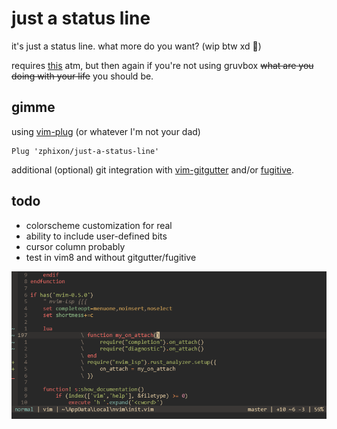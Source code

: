 # just a status line

it's just a status line. what more do you want? (wip btw xd 🤪)

requires [this](https://github.com/sainnhe/gruvbox-material/) atm, but then
again if you're not using gruvbox ~~what are you doing with your life~~ you
should be.

## gimme

using [vim-plug](https://github.com/junegunn/vim-plug) (or whatever I'm not your
dad)

```
Plug 'zphixon/just-a-status-line'
```

additional (optional) git integration with [vim-gitgutter](https://github.com/airblade/vim-gitgutter)
and/or [fugitive](https://github.com/tpope/vim-fugitive).

## todo

* colorscheme customization for real
* ability to include user-defined bits
* cursor column probably
* test in vim8 and without gitgutter/fugitive

![img](https://github.com/zphixon/just-a-status-line/blob/main/screenshot.png)
